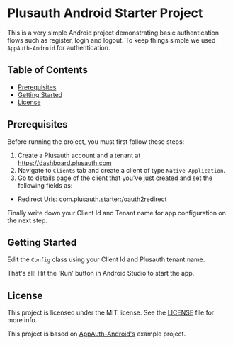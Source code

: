 # Plusauth Android Starter Project

This is a very simple Android project demonstrating basic authentication flows such as register, login and logout. To keep things simple we used `AppAuth-Android` for authentication.

## Table of Contents

- [Prerequisites](#prerequisites)
- [Getting Started](#getting-started)
- [License](#license)

## Prerequisites

Before running the project, you must first follow these steps:

1. Create a Plusauth account and a tenant at https://dashboard.plusauth.com
2. Navigate to `Clients` tab and create a client of type `Native Application`.
3. Go to details page of the client that you've just created and set the following fields as:

- Redirect Uris:  com.plusauth.starter:/oauth2redirect 

Finally write down your Client Id and Tenant name for app configuration on the next step.

## Getting Started

Edit the `Config` class using your Client Id and Plusauth tenant name.

That's all! Hit the 'Run' button in Android Studio to start the app. 

## License

This project is licensed under the MIT license. See the [LICENSE](LICENSE) file for more info.

This project is based on [AppAuth-Android's](https://github.com/openid/AppAuth-Android) example project.